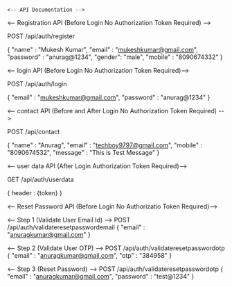                                                                              <-- API Documentation -->


<-- Registration API (Before Login No Authorization Token Required) -->

POST /api/auth/register 

{
    "name" : "Mukesh Kumar",
    "email" : "mukeshkumar@gmail.com",
    "password" : "anurag@1234",
    "gender": "male",
    "mobile" : "8090674332"
}


<-- login API (Before Login No Authorization Token Required)-->

POST /api/auth/login

{
    "email" : "mukeshkumar@gmail.com",
    "password" : "anurag@1234"
}


<-- contact API (Before and After Login No Authorization Token Required) -->

POST /api/contact

{
    "name" : "Anurag",
    "email" : "techboy9797@gmail.com",
    "mobile" : "8090674532",
    "message" : "This is Test Message"
}


<-- user data API (After Login Authorization Token Required)-->

GET /api/auth/userdata

{
   header : {token}
}


<-- Reset Password API (Before Login No Authorizatio Token Required)-->

<-- Step 1 (Validate User Email Id) -->
POST /api/auth/validateresetpasswordemail
{
    "email" : "anuragkumar@gmail.com"
}

<-- Step 2 (Validate User OTP) -->
POST /api/auth/validateresetpasswordotp
{
    "email" : "anuragkumar@gmail.com",
    "otp" : "384958"
}

<-- Step 3 (Reset Password) -->
POST /api/auth/validateresetpasswordotp
{
    "email" : "anuragkumar@gmail.com",
    "password" : "test@1234"
}
